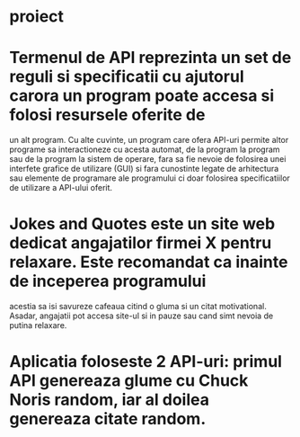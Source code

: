 # proiect

# Termenul de API reprezinta un set de reguli si specificatii cu ajutorul carora un program poate accesa si folosi resursele oferite de
un alt program. Cu alte cuvinte, un program care ofera API-uri permite altor programe sa interactioneze cu acesta automat, de la program
la program sau de la program la sistem de operare, fara sa fie nevoie de folosirea unei interfete grafice de utilizare (GUI) si fara
cunostinte legate de arhitectura sau elemente de programare ale programului ci doar folosirea specificatiilor de utilizare a API-ului
oferit.

# Jokes and Quotes este un site web dedicat angajatilor firmei X pentru relaxare. Este recomandat ca inainte de inceperea programului
acestia sa isi savureze cafeaua citind o gluma si un citat motivational. Asadar, angajatii pot accesa site-ul si in pauze sau cand simt
nevoia de putina relaxare.

# Aplicatia foloseste 2 API-uri: primul API genereaza glume cu Chuck Noris random, iar al doilea genereaza citate random.

